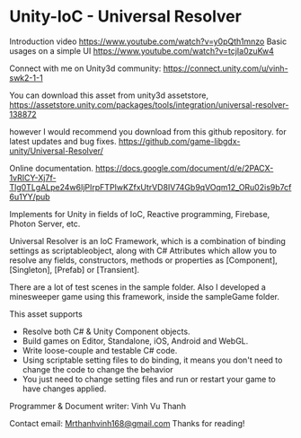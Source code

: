# Unity-IoC - Universal Resolver

Introduction video
https://www.youtube.com/watch?v=y0pQth1mnzo
Basic usages on a simple UI
https://www.youtube.com/watch?v=tcjIa0zuKw4

Connect with me on Unity3d community: https://connect.unity.com/u/vinh-swk2-1-1

You can download this asset from unity3d assetstore, 
https://assetstore.unity.com/packages/tools/integration/universal-resolver-138872

however I would recommend you download from this github repository. for latest updates and bug fixes.
https://github.com/game-libgdx-unity/Universal-Resolver/

Online documentation.
https://docs.google.com/document/d/e/2PACX-1vRICY-Xj7f-Tlg0TLgALpe24w6IjPIrpFTPIwKZfxUtrVD8IV74Gb9qVOqm12_ORu02is9b7cf6u1YY/pub

Implements for Unity in fields of IoC, Reactive programming, Firebase, Photon Server, etc.

Universal Resolver is an IoC Framework, which is a combination of binding settings as scriptableobject, along with C# Attributes which allow you to resolve any fields, constructors, methods or properties as [Component], [Singleton], [Prefab] or [Transient]. 

There are a lot of test scenes in the sample folder. Also I developed a minesweeper game using this framework, inside the sampleGame folder.

This asset supports

- Resolve both C# & Unity Component objects.
- Build games on Editor, Standalone, iOS, Android and WebGL.
- Write loose-couple and testable C# code.
- Using scriptable setting files to do binding, it means you don't need to change the code to change the behavior
- You just need to change setting files and run or restart your game to have changes applied.

Programmer & Document writer: Vinh Vu Thanh

Contact email: Mrthanhvinh168@gmail.com
Thanks for reading!
